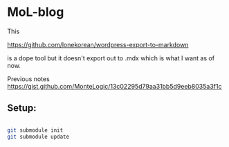 # MoL-blog
This

https://github.com/lonekorean/wordpress-export-to-markdown

is a dope tool but it doesn't export out to .mdx which is what I want as of now.


Previous notes
https://gist.github.com/MonteLogic/13c02295d79aa31bb5d9eeb8035a3f1c



## Setup:


```bash

git submodule init
git submodule update

```
